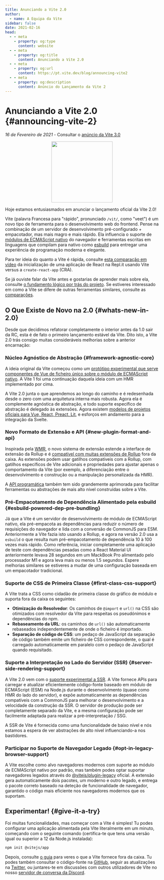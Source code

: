 ```yaml
---
title: Anunciando a Vite 2.0
author:
  - name: A Equipa da Vite
sidebar: false
date: 2021-02-16
head:
  - - meta
    - property: og:type
      content: website
  - - meta
    - property: og:title
      content: Anunciando a Vite 2.0
  - - meta
    - property: og:url
      content: https://pt.vite.dev/blog/announcing-vite2
  - - meta
    - property: og:description
      content: Anúncio do Lançamento da Vite 2
---
```


# Anunciando a Vite 2.0 {#announcing-vite-2}

_16 de Fevereiro de 2021_ - Consultar o [anúncio da Vite 3.0](./announcing-vite3)

<p style="text-align:center">
  <img src="/logo.svg" style="height:200px">
</p>

Hoje estamos entusiasmados em anunciar o lançamento oficial da Vite 2.0!

Vite (palavra Francesa para "rápido", pronunciado `/vit/`, como "veet") é um novo tipo de ferramenta para o desenvolvimento web do frontend. Pense na combinação de um servidor de desenvolvimento pré-configurado + empacotador, mas mais magro e mais rápido. Ela influencia o suporte de [módulos de ECMAScript nativo](https://developer.mozilla.org/en-US/docs/Web/JavaScript/Guide/Modules) do navegador e ferramentas escritas em linguagens que compilam para nativo como [esbuild](https://esbuild.github.io/) para entregar uma experiência de programação moderna e elegante.

Para ter ideia do quanto a Vite é rápida, consulte [esta comparação em vídeo](https://twitter.com/amasad/status/1355379680275128321) da inicialização de uma aplicação de React na Repl.it usando Vite versus a `create-react-app` (CRA).

Se já ouviste falar da Vite antes e gostarias de aprender mais sobre ela, consulte [o fundamento lógico por trás do projeto](https://vite.dev/guide/why.html). Se estiveres interessado em como a Vite se difere de outras ferramentas similares, consulte as [comparações](https://vite.dev/guide/comparisons.html).

## O Que Existe de Novo na 2.0 {#whats-new-in-2.0}

Desde que decidimos refatorar completamente o interior antes da 1.0 sair da RC, esta é de fato o primeiro lançamento estável da Vite. Dito isto, a Vite 2.0 trás consigo muitas consideráveis melhorias sobre a anterior encarnação:

### Núcleo Agnóstico de Abstração {#framework-agnostic-core}

A ideia original da Vite começou como um [protótipo experimental que serve componentes de Vue de ficheiro único sobre o módulo de ECMAScript nativo](https://github.com/vuejs/vue-dev-server). A Vite 1 foi uma continuação daquela ideia com um HMR implementado por cima.

A Vite 2.0 junta o que aprendemos ao longo do caminho e é redesenhada desde o zero com uma arquitetura interna mais robusta. Agora ela é complemente agnóstica de abstração, e todo suporte específico de abstração é delegado às extensões. Agora existem [modelos de projetos oficiais para Vue, React, Preact, Lit](https://github.com/vitejs/vite/tree/main/packages/create-vite), e esforços em andamento para a integração da Svelte.

### Novo Formato de Extensão e API {#new-plugin-format-and-api}

Inspirada pela [WMR](https://github.com/preactjs/wmr), o novo sistema de extensão estende a interface de extensão da Rollup e é [compatível com muitas extensões de Rollup](https://vite-rollup-plugins.patak.dev/) fora da caixa. As extensões podem usar gatilhos compatíveis com a Rollup, com gatilhos específicos de Vite adicionais e propriedades para ajustar apenas o comportamento da Vite (por exemplo, a diferenciação entre o desenvolvimento e construção ou a manipulação personalizada da HMR).

A [API programática](https://vite.dev/guide/api-javascript.html) também tem sido grandemente aprimorada para facilitar ferramentas ou abstrações de mais alto nível construídas sobre a Vite.

### Pré-Empacotamento de Dependência Alimentado pela esbuild {#esbuild-powered-dep-pre-bundling}

Já que a Vite é um servidor de desenvolvimento de módulo de ECMAScript nativo, ela pré-empacota as dependências para reduzir o número de requisições do navegador e lida com a conversão de CommonJS para ESM. Anteriormente a Vite fazia isto usando a Rollup, e agora na versão 2.0 usa a `esbuild` o que resulta num pré-empacotamento de dependência 10 à 100 vezes mais rápido. Como referência, iniciar completamente uma aplicação de teste com dependências pesadas como a React Material UI anteriormente levava 28 segundos em um MackBook Pro alimentado pelo processador M1 e agora leva mais ou menos 1.5 segundos. Espere melhorias similares se estiveres a mudar de uma configuração baseada em um empacotador tradicional.

### Suporte de CSS de Primeira Classe {#first-class-css-support}

A Vite trata a CSS como cidadão de primeira classe do gráfico de módulo e suporta fora da caixa os seguintes:

- **Otimização do Resolvedor**: Os caminhos de `@import` e `url()` na CSS são otimizados com resolvedor da Vite para respeitas os pseudónimos e dependências do npm.
- **Rebaseamento da URL**: os caminhos de `url()` são automaticamente rebaseados independentemente de onde o ficheiro é importado.
- **Separação de código de CSS**: um pedaço de JavaScript da separação de código também emite um ficheiro de CSS correspondente, o qual é carregado automaticamente em paralelo com o pedaço de JavaScript quando requisitado.

### Suporte a Interpretação no Lado do Servidor (SSR) {#server-side-rendering-support}

A Vite 2.0 vem com o [suporte experimental a SSR](https://vite.dev/guide/ssr.html). A Vite fornece APIs para carregar e atualizar eficientemente código-fonte baseado em módulo de ECMAScript (ESM) na Node.js durante o desenvolvimento (quase como HMR do lado do servidor), e expõe automaticamente as dependências compatíveis com a CommonJS para melhorar o desenvolvimento e a velocidade da construção da SSR. O servidor de produção pode ser completamente separado da Vite, e a mesma configuração pode ser facilmente adaptada para realizar a pré-interpretação / SSG.

A SSR de Vite é fornecida como uma funcionalidade de baixo nível e nós estamos a espera de ver abstrações de alto nível influenciando-a nos bastidores.

### Participar no Suporte de Navegador Legado {#opt-in-legacy-browser-support}

A Vite escolhe como alvo navegadores modernos com suporte ao módulo de ECMAScript nativo por padrão, mas também podes optar suportar navegadores legados através do [@vitejs/plugin-legacy](https://github.com/vitejs/vite/tree/main/packages/plugin-legacy) oficial. A extensão gera automaticamente dois pacotes, um moderno e outro legado, e entrega o pacote correto baseado na deteção de funcionalidade de navegador, garantido o código mais eficiente nos navegadores modernos que os suportam.

## Experimentar! {#give-it-a-try}

Foi muitas funcionalidades, mas começar com a Vite é simples! Tu podes configurar uma aplicação alimentada pela Vite literalmente em um minuto, começando com o seguinte comando (certifica-te que tens uma versão igual ou superior a 12 da Node.js instalada):

```bash
npm init @vitejs/app
```

Depois, consulte [o guia](https://vite.dev/guide/) para veres o que a Vite fornece fora da caixa. Tu podes também consultar o código-fonte na [GitHub](https://github.com/vitejs/vite), seguir as atualizações na [Twitter](https://twitter.com/vite_js), ou juntares-te em discussões com outros utilizadores de Vite no nosso [servidor de conversa da Discord](http://chat.vite.dev/).
